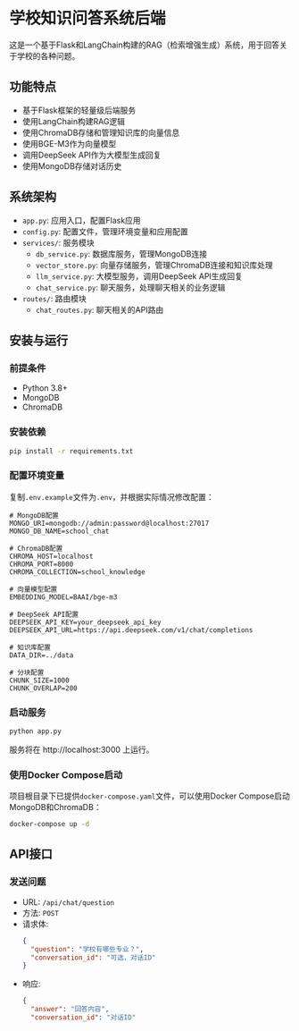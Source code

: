 # 学校知识问答系统后端

这是一个基于Flask和LangChain构建的RAG（检索增强生成）系统，用于回答关于学校的各种问题。

## 功能特点

- 基于Flask框架的轻量级后端服务
- 使用LangChain构建RAG逻辑
- 使用ChromaDB存储和管理知识库的向量信息
- 使用BGE-M3作为向量模型
- 调用DeepSeek API作为大模型生成回复
- 使用MongoDB存储对话历史

## 系统架构

- `app.py`: 应用入口，配置Flask应用
- `config.py`: 配置文件，管理环境变量和应用配置
- `services/`: 服务模块
  - `db_service.py`: 数据库服务，管理MongoDB连接
  - `vector_store.py`: 向量存储服务，管理ChromaDB连接和知识库处理
  - `llm_service.py`: 大模型服务，调用DeepSeek API生成回复
  - `chat_service.py`: 聊天服务，处理聊天相关的业务逻辑
- `routes/`: 路由模块
  - `chat_routes.py`: 聊天相关的API路由

## 安装与运行

### 前提条件

- Python 3.8+
- MongoDB
- ChromaDB

### 安装依赖

```bash
pip install -r requirements.txt
```

### 配置环境变量

复制`.env.example`文件为`.env`，并根据实际情况修改配置：

```
# MongoDB配置
MONGO_URI=mongodb://admin:password@localhost:27017
MONGO_DB_NAME=school_chat

# ChromaDB配置
CHROMA_HOST=localhost
CHROMA_PORT=8000
CHROMA_COLLECTION=school_knowledge

# 向量模型配置
EMBEDDING_MODEL=BAAI/bge-m3

# DeepSeek API配置
DEEPSEEK_API_KEY=your_deepseek_api_key
DEEPSEEK_API_URL=https://api.deepseek.com/v1/chat/completions

# 知识库配置
DATA_DIR=../data

# 分块配置
CHUNK_SIZE=1000
CHUNK_OVERLAP=200
```

### 启动服务

```bash
python app.py
```

服务将在 http://localhost:3000 上运行。

### 使用Docker Compose启动

项目根目录下已提供`docker-compose.yaml`文件，可以使用Docker Compose启动MongoDB和ChromaDB：

```bash
docker-compose up -d
```

## API接口

### 发送问题

- URL: `/api/chat/question`
- 方法: `POST`
- 请求体:
  ```json
  {
    "question": "学校有哪些专业？",
    "conversation_id": "可选，对话ID"
  }
  ```
- 响应:
  ```json
  {
    "answer": "回答内容",
    "conversation_id": "对话ID"